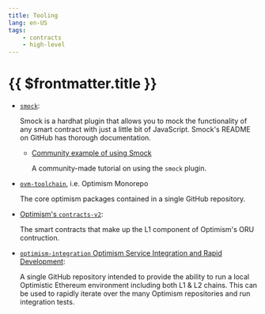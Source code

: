 ```yaml
---
title: Tooling
lang: en-US
tags:
    - contracts
    - high-level
---
```


# {{ $frontmatter.title }}

- [`smock`](https://github.com/ethereum-optimism/smock):  
  
  Smock is a hardhat plugin that allows you to mock the functionality of any smart contract with just a little bit of JavaScript. Smock's README on GitHub has thorough documentation.
  
   - [Community example of using Smock](https://soliditydeveloper.com/smock)
   
        A community-made tutorial on using the `smock` plugin.

- [`ovm-toolchain`](https://github.com/ethereum-optimism/optimism-monorepo), i.e. Optimism Monorepo

    The core optimism packages contained in a single GitHub repository.

- [Optimism's `contracts-v2`](https://github.com/ethereum-optimism/contracts-v2):
  
  The smart contracts that make up the L1 component of Optimism's ORU contruction.

- [`optimism-integration` Optimism Service Integration and Rapid Development](https://github.com/ethereum-optimism/optimism-integration):
  
  A single GitHub repository intended to provide the ability to run a local Optimistic Ethereum environment including both L1 & L2 chains. This can be used to rapidly iterate over the many Optimism repositories and run integration tests.